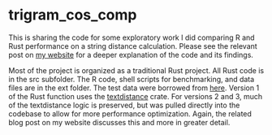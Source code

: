 # trigram_cos_comp

This is sharing the code for some exploratory work I did comparing R and Rust performance on
a string distance calculation.
Please see the relevant post on [my website]() for a deeper explanation of the code and its findings.

Most of the project is organized as a traditional Rust project. 
All Rust code is in the src subfolder.
The R code, shell scripts for benchmarking, and data files are in the ext folder.
The test data were borrowed from [here](https://github.com/dominictarr/random-name/blob/master/first-names.txt).
Version 1 of the Rust function uses the [textdistance](https://docs.rs/textdistance/latest/textdistance/) crate.
For versions 2 and 3, much of the textdistance logic is preserved, but was pulled directly into the codebase
to allow for more performance optimization.
Again, the related blog post on my website discusses this and more in greater detail.
